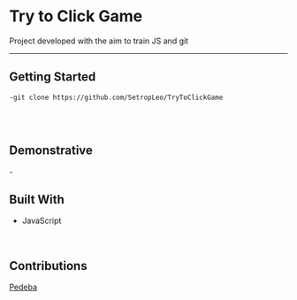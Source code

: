 <h1>Try to Click Game</h1>
<p>Project developed with the aim to train JS and git</p>
<hr>

<h2>Getting Started</h2>
<pre>
<code>-git clone https://github.com/SetropLeo/TryToClickGame
</code>
</pre>
<br>

<h2>Demonstrative</h2>
<p> - </p>

<h2>Built With</h2>
<ul>
<li>JavaScript</li>
</ul>
<br>
<h2>Contributions</h2>
<a href=https://github.com/pedeba>Pedeba</a>
